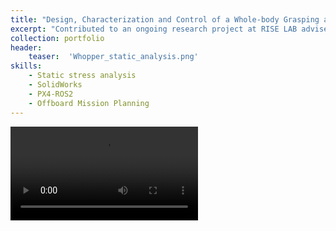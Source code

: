 ```yaml
---
title: "Design, Characterization and Control of a Whole-body Grasping and Perching (WHOPPEr) Drone"
excerpt: "Contributed to an ongoing research project at RISE LAB advised by Prof. Wenlong Zhang"
collection: portfolio
header:
    teaser:  'Whopper_static_analysis.png'
skills:
    - Static stress analysis 
    - SolidWorks
    - PX4-ROS2 
    - Offboard Mission Planning
---
```

<video controls src="/images/Whopper.mp4" style="max-width: 730px;" title="Title"> </video>






